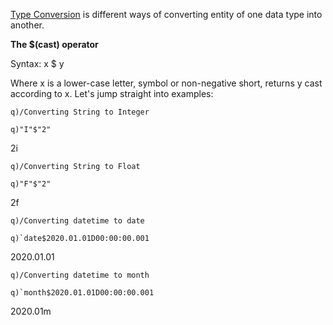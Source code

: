 [Type Conversion](https://en.wikipedia.org/wiki/Type_conversion) is different ways of converting entity of one data type into another.

**The $(cast) operator**

Syntax: x $ y

Where x is a lower-case letter, symbol or non-negative short, returns y cast according to x. Let&#39;s jump straight into examples:

    q)/Converting String to Integer

    q)"I"$"2"

2i

    q)/Converting String to Float

    q)"F"$"2"

2f

    q)/Converting datetime to date

    q)`date$2020.01.01D00:00:00.001

2020.01.01

    q)/Converting datetime to month

    q)`month$2020.01.01D00:00:00.001

2020.01m